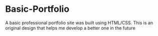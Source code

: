 # Basic-Portfolio
A basic professional portfolio site was built using HTML/CSS. This is an original design that helps me develop a better one in the future
